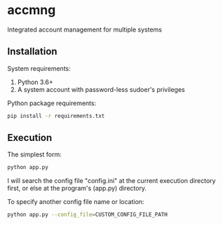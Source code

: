 # accmng
Integrated account management for multiple systems

## Installation

System requirements:

1. Python 3.6+
1. A system account with password-less sudoer's privileges

Python package requirements:

```bash
pip install -r requirements.txt
```

## Execution

The simplest form:

```bash
python app.py
```

I will search the config file "config.ini" at the current execution directory first, or else at the program's (app.py) directory.

To specify another config file name or location:

```bash
python app.py --config_file=CUSTOM_CONFIG_FILE_PATH
```
